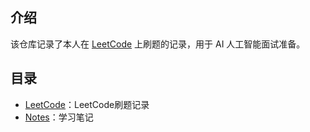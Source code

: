 ## 介绍
该仓库记录了本人在 [LeetCode](https://leetcode.cn/) 上刷题的记录，用于 AI 人工智能面试准备。

## 目录
- [LeetCode](./LeetCode)：LeetCode刷题记录
- [Notes](./Notes)：学习笔记

